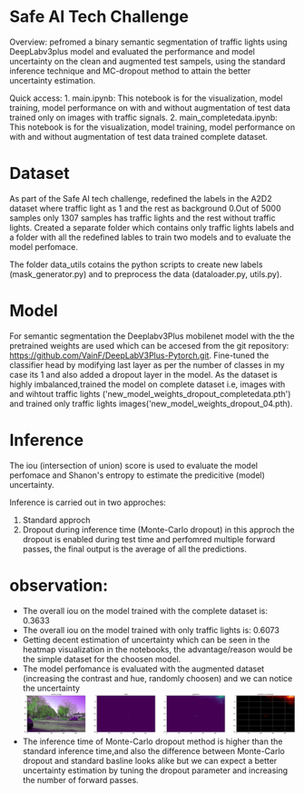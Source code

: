 # Safe AI Tech Challenge
Overview:
    pefromed a binary semantic segmentation of traffic lights using DeepLabv3plus model and evaluated the performance and model uncertainty on the clean and augmented test sampels, using the standard inference technique and MC-dropout method to attain the better uncertainty estimation.

Quick access:
    1. main.ipynb: This notebook is for the visualization, model training, model performance on with and without augmentation of test data trained only on images with traffic signals.
    2. main_completedata.ipynb: This notebook is for the visualization, model training, model performance on with and without augmentation of test data trained complete dataset.

# Dataset
 
As part of the Safe AI tech challenge, redefined the labels in the A2D2 dataset where traffic light as 1 and the rest as background 0.Out of 5000 samples only 1307 samples has traffic lights and the rest without traffic lights. Created a separate folder which contains only traffic lights labels and a folder with all the redefined lables to train two models and to evaluate the model perfomace.

The folder data_utils cotains the python scripts to create new labels (mask_generator.py) and to preprocess the data (dataloader.py, utils.py).

# Model 

For semantic segmentation the Deeplabv3Plus mobilenet model with the the pretrained weights are used which can be accesed from the git repository:  https://github.com/VainF/DeepLabV3Plus-Pytorch.git.
Fine-tuned the classifier head by modifying last layer as per the number of classes in my case its 1 and also added a dropout layer in the model.
As the dataset is highly imbalanced,trained the model on complete dataset i.e, images with and wihtout traffic lights ('new_model_weights_dropout_completedata.pth') and trained only traffic lights images('new_model_weights_dropout_04.pth).

# Inference

The iou (intersection of union) score is used to evaluate the model perfomace and Shanon's entropy to estimate the predicitive (model) uncertainty.

Inference is carried out in two approches:
1. Standard approch 
2. Dropout during inference time (Monte-Carlo dropout)
    in this approch the dropout is enabled during test time and perfomred multiple forward passes, the final output is the average of all the predictions.


# observation:
*  The overall iou on the model trained with the complete dataset is: 0.3633
*  The overall iou on the model trained with only traffic lights is: 0.6073 
* Getting decent estimation of uncertainty which can be seen in the heatmap visualization in the notebooks, the advantage/reason would be the simple dataset for the choosen model.
* The model perfomance is evaluated with the augmented dataset (increasing the contrast and hue, randomly choosen) and we can notice the uncertainty
    ![alt text](https://github.com/bayesdeep/safe_ai/blob/master/plots/mcd_prediction%20(copy).png)
* The inference time of Monte-Carlo dropout method is higher than the standard inference time,and also the difference between Monte-Carlo dropout and standard basline looks alike but we can expect a better uncertainty estimation by tuning the dropout parameter and increasing the number of forward passes.
